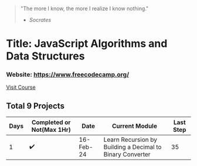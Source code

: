 > "The more I know, the more I realize I know nothing."
> - *Socrates*

# Title: JavaScript Algorithms and Data Structures
### Website: https://www.freecodecamp.org/

[Visit Course](https://www.freecodecamp.org/learn/javascript-algorithms-and-data-structures-v8/)

## Total 9 Projects

| Days | Completed or Not(Max 1Hr) | Date | Current Module | Last Step |
| -----| ---------| ---------| -------| ----|
| 1 | ✔️ | 16-Feb-24 | Learn Recursion by Building a Decimal to Binary Converter | 35 | 
